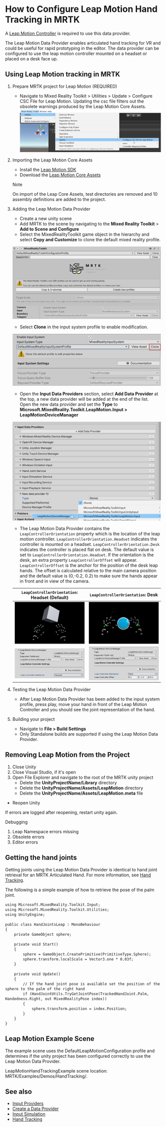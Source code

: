 # How to Configure Leap Motion Hand Tracking in MRTK 

A [Leap Motion Controller](https://www.ultraleap.com/product/leap-motion-controller/) is required to use this data provider.

The Leap Motion Data Provider enables articulated hand tracking for VR and could be useful for rapid prototyping in the editor.  The data provider can be configured to use the leap motion controller mounted on a headset or placed on a desk face up.

## Using Leap Motion tracking in MRTK
1. Prepare MRTK project for Leap Motion (REQUIRED)
    - Navigate to Mixed Reality Toolkit > Utilities > Update > Configure CSC File for Leap Motion. Updating the csc file filters out the obsolete warnings produced by the Leap Motion Core Assets.
    ![LeapMotionUpdateCSCFile](../Images/CrossPlatform/LeapMotion/LeapMotionConfigureCSCFile.png)

1. Importing the Leap Motion Core Assets
    - Install the [Leap Motion SDK](https://developer.leapmotion.com/releases/?category=orion)
    - Download the [Leap Motion Core Assets](https://developer.leapmotion.com/unity#5436356)
    > [!NOTE]
    > On import of the Leap Core Assets, test directories are removed and 10 assembly definitions are added to the project.

1. Adding the Leap Motion Data Provider
    - Create a new unity scene
    - Add MRTK to the scene by navigating to the **Mixed Reality Toolkit** > **Add to Scene and Configure**
    - Select the MixedRealityToolkit game object in the hierarchy and select **Copy and Customize** to clone the default mixed reality profile.
    
    ![LeapMotionProfileClone](../Images/CrossPlatform/LeapMotion/LeapProfileClone.png)

    - Select **Clone** in the input system profile to enable modification.

    ![LeapMotionInputProfileClone](../Images/CrossPlatform/LeapMotion/LeapCloneInputSystemProfile.png)

    - Open the **Input Data Providers** section, select **Add Data Provider** at the top, a new data provider will be added at the end of the list.  Open the new data provider and set the **Type** to **Microsoft.MixedReality.Toolkit.LeapMotion.Input > LeapMotionDeviceManager**

    ![LeapAddDataProvider](../Images/CrossPlatform/LeapMotion/LeapAddDataProvider.png)

    - The Leap Motion Data Provider contains the `LeapControllerOrientation` property which is the location of the leap motion controller. `LeapControllerOrientation.Headset` indicates the controller is mounted on a headset. `LeapControllerOrientation.Desk` indicates the controller is placed flat on desk. The default value is set to `LeapControllerOrientation.Headset`.  If the orientation is the desk, an extra property `LeapControllerOffset` will appear.  `LeapControllerOffset` is the anchor for the position of the desk leap hands.  The offset is calculated relative to the main camera position and the default value is (0,-0.2, 0.2) to make sure the hands appear in front and in view of the camera.

    
    `LeapControllerOrientation`: Headset (Default) |  `LeapControllerOrientation`: Desk 
    :-------------------------:|:-------------------------:
    ![LeapHeadsetGif](../Images/CrossPlatform/LeapMotion/LeapHeadsetOrientationExampleMetacarpals.gif)  |  ![LeapDeskGif](../Images/CrossPlatform/LeapMotion/LeapDeskOrientationExampleMetacarpals.gif)
    ![LeapHeadsetGif](../Images/CrossPlatform/LeapMotion/LeapDevManagerHeadset.png) |     ![LeapHeadsetGif](../Images/CrossPlatform/LeapMotion/LeapDevManagerDesk.png)

1. Testing the Leap Motion Data Provider
    - After Leap Motion Data Provider has been added to the input system profile, press play, move your hand in front of the Leap Motion Controller and you should see the joint representation of the hand.

1. Building your project 
    - Navigate to **File > Build Settings**
    - Only Standalone builds are supported if using the Leap Motion Data Provider.


## Removing Leap Motion from the Project

1. Close Unity
1. Close Visual Studio, if it's open
1. Open File Explorer and navigate to the root of the MRTK unity project
    - Delete the **UnityProjectName/Library** directory
    - Delete the **UnityProjectName/Assets/LeapMotion** directory
    - Delete the **UnityProjectName/Assets/LeapMotion.meta** file
- Reopen Unity

If errors are logged after reopening, restart unity again.

Debugging

1. Leap Namespace errors missing
2. Obsolete errors 
3. Editor errors


## Getting the hand joints 

Getting joints using the Leap Motion Data Provider is identical to hand joint retrieval for an MRTK Articulated Hand.  For more information, see [Hand Tracking](../Input/HandTracking.md).

The following is a simple example of how to retrieve the pose of the palm joint.
```
using Microsoft.MixedReality.Toolkit.Input;
using Microsoft.MixedReality.Toolkit.Utilities;
using UnityEngine;

public class HandJointsLeap : MonoBehaviour
{
    private GameObject sphere;

    private void Start()
    {
        sphere = GameObject.CreatePrimitive(PrimitiveType.Sphere);
        sphere.transform.localScale = Vector3.one * 0.03f;
    }

    private void Update()
    {
        // If the hand joint pose is available set the position of the sphere to the palm of the right hand
        if (HandJointUtils.TryGetJointPose(TrackedHandJoint.Palm, Handedness.Right, out MixedRealityPose index))
        {
            sphere.transform.position = index.Position;
        }
    }
}
```

## Leap Motion Example Scene

The example scene uses the DefaultLeapMotionConfiguration profile and determines if the unity project has been configured correctly to use the Leap Motion Data Provider.

LeapMotionHandTrackingExample scene location: MRTK/Examples/Demos/HandTracking/.  

## See also

* [Input Providers](../Input/InputProviders.md)
* [Create a Data Provider](../Input/CreateDataProvider.md)
* [Input Simulation](../InputSimulation/InputSimulationService.md)
* [Hand Tracking](../Input/HandTracking.md)
